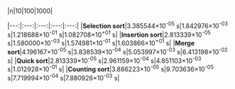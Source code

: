 |n|10|100|1000|

|---:|:---:|:---:|:---:|:---:|
|**Selection sort**|3.385544×10<sup>-05</sup> s|1.842976×10<sup>-03</sup> s|1.218688×10<sup>-01</sup> s|1.082708×10<sup>+01</sup> s|
|**Insertion sort**|2.813339×10<sup>-05</sup> s|1.580000×10<sup>-03</sup> s|1.574981×10<sup>-01</sup> s|1.603866×10<sup>+01</sup> s|
|**Merge sort**|4.196167×10<sup>-05</sup> s|3.838539×10<sup>-04</sup> s|5.053997×10<sup>-03</sup> s|6.413198×10<sup>-02</sup> s|
|**Quick sort**|2.813339×10<sup>-05</sup> s|2.961159×10<sup>-04</sup> s|4.851103×10<sup>-03</sup> s|1.012928×10<sup>-01</sup> s|
|**Counting sort**|3.886223×10<sup>-05</sup> s|9.703636×10<sup>-05</sup> s|7.719994×10<sup>-04</sup> s|7.880926×10<sup>-03</sup> s|
